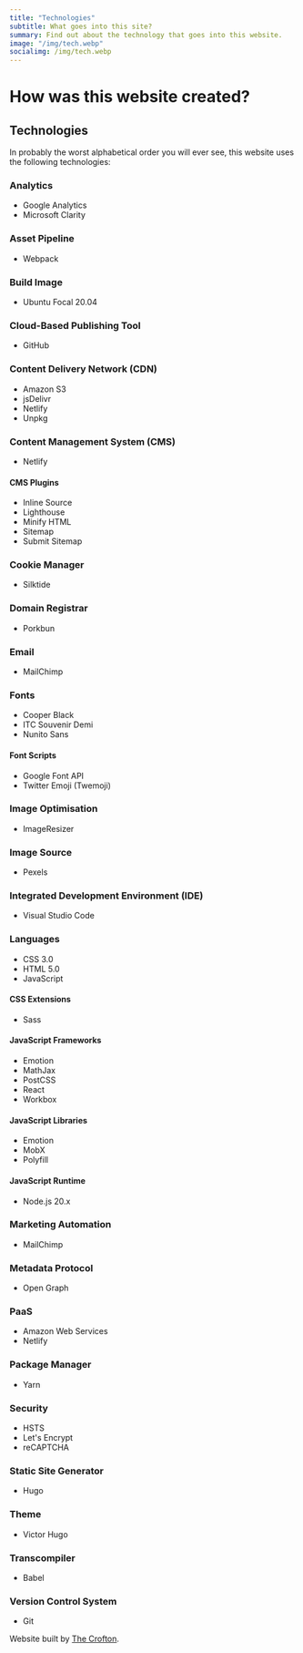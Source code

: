 ```yaml
---
title: "Technologies"
subtitle: What goes into this site?
summary: Find out about the technology that goes into this website.
image: "/img/tech.webp"
socialimg: /img/tech.webp
---
```


# How was this website created?

## Technologies

In probably the worst alphabetical order you will ever see, this website uses the following technologies:

### Analytics

- Google Analytics
- Microsoft Clarity

### Asset Pipeline

- Webpack

### Build Image

- Ubuntu Focal 20.04

### Cloud-Based Publishing Tool

- GitHub

### Content Delivery Network (CDN)

- Amazon S3
- jsDelivr
- Netlify
- Unpkg

### Content Management System (CMS)

- Netlify

#### CMS Plugins

- Inline Source
- Lighthouse
- Minify HTML
- Sitemap
- Submit Sitemap

### Cookie Manager

- Silktide

### Domain Registrar

- Porkbun

### Email

- MailChimp

### Fonts

- Cooper Black
- ITC Souvenir Demi
- Nunito Sans

#### Font Scripts

- Google Font API
- Twitter Emoji (Twemoji)

### Image Optimisation

- ImageResizer

### Image Source

- Pexels

### Integrated Development Environment (IDE)

- Visual Studio Code

### Languages

- CSS 3.0
- HTML 5.0
- JavaScript

#### CSS Extensions

- Sass

#### JavaScript Frameworks

- Emotion
- MathJax
- PostCSS
- React
- Workbox

#### JavaScript Libraries

- Emotion
- MobX
- Polyfill

#### JavaScript Runtime

- Node.js 20.x

### Marketing Automation

- MailChimp

### Metadata Protocol

- Open Graph

### PaaS

- Amazon Web Services
- Netlify

### Package Manager

- Yarn

### Security

- HSTS
- Let's Encrypt
- reCAPTCHA

### Static Site Generator

- Hugo

### Theme

- Victor Hugo

### Transcompiler

- Babel

### Version Control System

- Git

Website built by [The Crofton](https://neoski.uk/skinnermedia/crofton).
